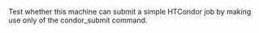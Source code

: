 Test whether this machine can submit a simple HTCondor job
by making use only of the condor_submit command.
